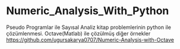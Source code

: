 # Numeric_Analysis_With_Python
 Pseudo Programlar ile Sayısal Analiz kitap problemlerinin python ile çözümlenmesi. Octave(Matlab) ile çözülmüş diğer örnekler https://github.com/ugursakarya0707/Numeric-Analysis-with-Octave
